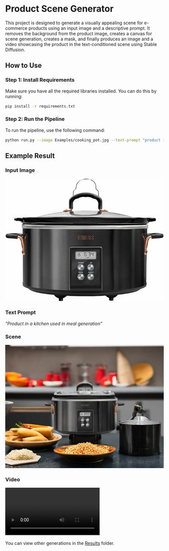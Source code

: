# Product Scene Generator

This project is designed to generate a visually appealing scene for e-commerce products using an input image and a descriptive prompt. It removes the background from the product image, creates a canvas for scene generation, creates a mask, and finally produces an image and a video showcasing the product in the text-conditioned scene using Stable Diffusion. 

## How to Use

### Step 1: Install Requirements

Make sure you have all the required libraries installed. You can do this by running:

```bash
pip install -r requirements.txt
```

### Step 2: Run the Pipeline

To run the pipeline, use the following command:

```bash
python run.py --image Examples/cooking_pot.jpg --text-prompt "product in a kitchen used in meal generation"
```

## Example Result

### Input Image
![Input Image](Examples/cooking_pot.jpg)

### Text Prompt
*"Product in a kitchen used in meal generation"*

### Scene
![Scene Output](Results/cooking_pot_20241005_002321/scene.jpg)

### Video
![Video Output](Results/cooking_pot_20241005_002321/video.mp4)

You can view other generations in the [Results](Results) folder.
